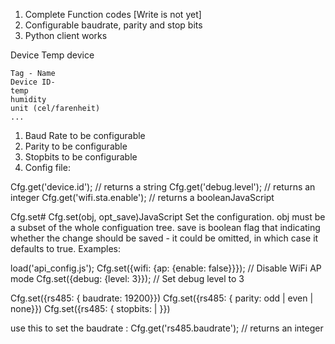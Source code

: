 1. Complete Function codes [Write is not yet]
2. Configurable baudrate, parity and stop bits
3. Python client works

Device
    Temp device

    Tag - Name
    Device ID-
    temp
    humidity
    unit (cel/farenheit)
    ...



1. Baud Rate to be configurable
2. Parity to be configurable
3. Stopbits to be configurable
4. Config file: 


Cfg.get('device.id');        // returns a string
Cfg.get('debug.level');      // returns an integer
Cfg.get('wifi.sta.enable');  // returns a booleanJavaScript

Cfg.set#
Cfg.set(obj, opt_save)JavaScript
Set the configuration. obj must be a subset of the whole configuation tree. save is boolean flag that indicating whether the change should be saved - it could be omitted, in which case it defaults to true. Examples:

load('api_config.js');
Cfg.set({wifi: {ap: {enable: false}}});  // Disable WiFi AP mode
Cfg.set({debug: {level: 3}});            // Set debug level to 3

Cfg.set({rs485: { baudrate: 19200}})
Cfg.set({rs485: { parity: odd | even | none}})
Cfg.set({rs485: { stopbits: | }})



use this to set the baudrate : Cfg.get('rs485.baudrate');      // returns an integer
 